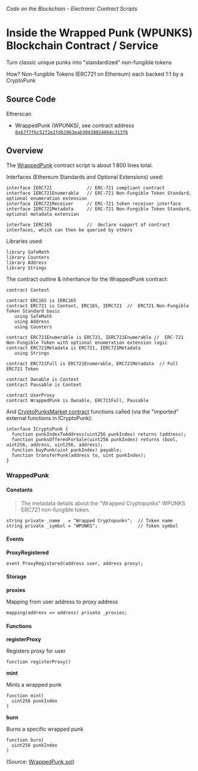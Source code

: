 
_Code on the Blockchain - Electronic Contract Scripts_


# Inside the Wrapped Punk (WPUNKS) Blockchain Contract / Service


Turn classic unique punks into "standardized" non-fungible tokens

How? Non-fungible Tokens (ERC721 on Ethereum) each backed 1:1 by a CryptoPunk



## Source Code

Etherscan

- WrappedPunk (WPUNKS), see contract address [`0xb7f7f6c52f2e2fdb1963eab30438024864c313f6`](https://etherscan.io/address/0xb7f7f6c52f2e2fdb1963eab30438024864c313f6#code)




## Overview

The [WrappedPunk](dl/WrappedPunk.sol) contract script is about 1 800 lines total.


<!--
Contract commentary:

> ???
>

-->



Interfaces (Ethereum Standards and Optional Extensions) used:
``` solidity
interface IERC721             // ERC-721 compliant contract
interface IERC721Enumerable   // ERC-721 Non-Fungible Token Standard, optional enumeration extension
interface IERC721Receiver     // ERC-721 token receiver interface
interface IERC721Metadata     // ERC-721 Non-Fungible Token Standard, optional metadata extension

interface IERC165             //  declare support of contract interfaces, which can then be queried by others
```


Libraries used:

``` solidity
library SafeMath
library Counters
library Address
library Strings
```


The contract outline & inheritance for the WrappedPunk contract:

``` solidity
contract Context

contract ERC165 is IERC165
contract ERC721 is Context, ERC165, IERC721  //  ERC721 Non-Fungible Token Standard basic
   using SafeMath
   using Address
   using Counters

contract ERC721Enumerable is ERC721, IERC721Enumerable //  ERC-721 Non-Fungible Token with optional enumeration extension logic
contract ERC721Metadata is ERC721, IERC721Metadata
   using Strings

contract ERC721Full is ERC721Enumerable, ERC721Metadata  // Full ERC721 Token

contract Ownable is Context
contract Pausable is Context

contract UserProxy
contract WrappedPunk is Ownable, ERC721Full, Pausable
```


And [CryptoPunksMarket contract](../contracts) functions called 
(via the "imported" external functions in ICryptoPunk):

``` solidity
interface ICryptoPunk {
  function punkIndexToAddress(uint256 punkIndex) returns (address);
  function punksOfferedForSale(uint256 punkIndex) returns (bool, uint256, address, uint256, address);
  function buyPunk(uint punkIndex) payable;
  function transferPunk(address to, uint punkIndex);
}
```


### WrappedPunk

#### Constants

> The metadata details about the "Wrapped Cryptopunks" WPUNKS ERC721 non-fungible token.

``` solidity
string private _name   = "Wrapped Cryptopunks";  // Token name
string private _symbol = "WPUNKS";               // Token symbol
```


#### Events

**ProxyRegistered**

``` solidity
event ProxyRegistered(address user, address proxy);
```

#### Storage

**proxies**

Mapping from user address to proxy address

``` solidity
mapping(address => address) private _proxies;
```

#### Functions

**registerProxy**

Registers proxy for user

``` solidity
function registerProxy()
```

<!--
  todo/check:
    why register proxy for user?  is it a two-step process for better security?
-->


**mint**

Mints a wrapped punk

``` solidity
function mint(
  uint256 punkIndex
)
```

**burn**

Burns a specific wrapped punk

``` solidity
function burn(
  uint256 punkIndex
)
```

(Source: [WrappedPunk.sol](WrappedPunk.sol))

